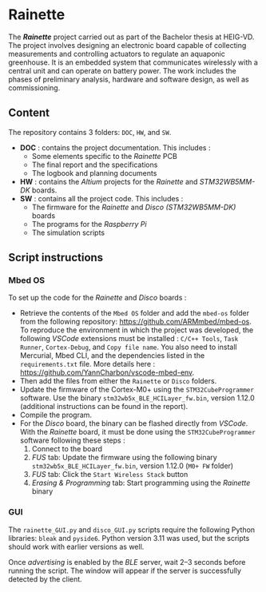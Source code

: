 # Rainette

The ***Rainette*** project carried out as part of the Bachelor thesis at HEIG-VD. The
project involves designing an electronic board capable of collecting measurements
and controlling actuators to regulate an aquaponic greenhouse. It is an embedded
system that communicates wirelessly with a central unit and can operate on battery
power. The work includes the phases of preliminary analysis, hardware and software
design, as well as commissioning.

## Content

The repository contains 3 folders: `DOC`, `HW`, and `SW`.

- **DOC** : contains the project documentation. This includes :
    * Some elements specific to the *Rainette* PCB
    * The final report and the specifications
    * The logbook and planning documents
- **HW**  : contains the *Altium* projects for the *Rainette* and *STM32WB5MM-DK* boards.
- **SW**  : contains all the project code. This includes :
    * The firmware for the *Rainette* and *Disco (STM32WB5MM-DK)* boards
    * The programs for the *Raspberry Pi*
    * The simulation scripts

## Script instructions

### Mbed OS

To set up the code for the *Rainette* and *Disco* boards :
- Retrieve the contents of the `Mbed OS` folder and add the `mbed-os` folder from the following repository: https://github.com/ARMmbed/mbed-os. To reproduce the environment in which the project was developed, the following *VSCode* extensions must be installed : `C/C++ Tools`, `Task Runner`, `Cortex-Debug`, and `Copy file name`. You also need to install Mercurial, Mbed CLI, and the dependencies listed in the `requirements.txt` file. More details here : https://github.com/YannCharbon/vscode-mbed-env.  
- Then add the files from either the `Rainette` or `Disco` folders.
- Update the firmware of the Cortex-M0+ using the `STM32CubeProgrammer` software. Use the binary `stm32wb5x_BLE_HCILayer_fw.bin`, version 1.12.0 (additional instructions can be found in the report).
- Compile the program.
- For the *Disco* board, the binary can be flashed directly from *VSCode*. With the *Rainette* board, it must be done using the `STM32CubeProgrammer` software following these steps :
    1. Connect to the board
    2. *FUS* tab: Update the firmware using the following binary `stm32wb5x_BLE_HCILayer_fw.bin`, version 1.12.0 (`M0+ FW` folder)
    3. *FUS* tab: Click the `Start Wireless Stack` button
    4. *Erasing & Programming* tab: Start programming using the *Rainette* binary

### GUI

The `rainette_GUI.py` and `disco_GUI.py` scripts require the following Python libraries: `bleak` and `pyside6`. Python version 3.11 was used, but the scripts should work with earlier versions as well.

Once *advertising* is enabled by the *BLE* server, wait 2–3 seconds before running the script. The window will appear if the server is successfully detected by the client.
